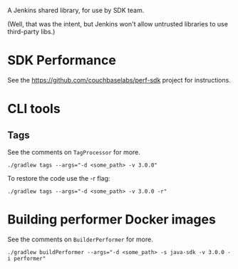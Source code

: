 A Jenkins shared library, for use by SDK team.

(Well, that was the intent, but Jenkins won't allow untrusted libraries to use third-party libs.)

# SDK Performance
See the https://github.com/couchbaselabs/perf-sdk project for instructions.

# CLI tools

## Tags
See the comments on `TagProcessor` for more.
```
./gradlew tags --args="-d <some_path> -v 3.0.0"
```

To restore the code use the -r flag:
```
./gradlew tags --args="-d <some_path> -v 3.0.0 -r"
```

# Building performer Docker images
See the comments on `BuilderPerformer` for more.

```
./gradlew buildPerformer --args="-d <some_path> -s java-sdk -v 3.0.0 -i performer"
```
